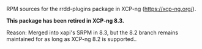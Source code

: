 RPM sources for the rrdd-plugins package in XCP-ng (https://xcp-ng.org/).

**This package has been retired in XCP-ng 8.3.**

Reason: Merged into xapi's SRPM in 8.3, but the 8.2 branch remains maintained for as long as XCP-ng 8.2 is supported..
